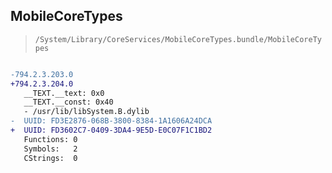 ## MobileCoreTypes

> `/System/Library/CoreServices/MobileCoreTypes.bundle/MobileCoreTypes`

```diff

-794.2.3.203.0
+794.2.3.204.0
   __TEXT.__text: 0x0
   __TEXT.__const: 0x40
   - /usr/lib/libSystem.B.dylib
-  UUID: FD3E2876-068B-3800-8384-1A1606A24DCA
+  UUID: FD3602C7-0409-3DA4-9E5D-E0C07F1C1BD2
   Functions: 0
   Symbols:   2
   CStrings:  0

```
